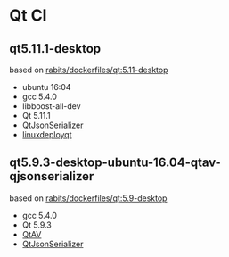 # Qt CI

## qt5.11.1-desktop

based on [rabits/dockerfiles/qt:5.11-desktop](https://github.com/rabits/dockerfiles)

- ubuntu 16:04
- gcc 5.4.0
- libboost-all-dev
- Qt 5.11.1
- [QtJsonSerializer](https://github.com/Skycoder42/QtJsonSerializer)
- [linuxdeployqt](https://github.com/probonopd/linuxdeployqt)


## qt5.9.3-desktop-ubuntu-16.04-qtav-qjsonserializer

based on [rabits/dockerfiles/qt:5.9-desktop](https://github.com/rabits/dockerfiles)

- gcc 5.4.0
- Qt 5.9.3
- [QtAV](https://github.com/wang-bin/QtAV)
- [QtJsonSerializer](https://github.com/Skycoder42/QtJsonSerializer)